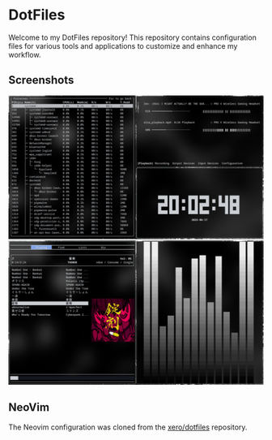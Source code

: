 # DotFiles

Welcome to my DotFiles repository! This repository contains configuration files for various tools and applications to customize and enhance my workflow.

## Screenshots

<img src="readme_files/Screenshot_2025-06-17_20:02:46.png"> 

<img src="readme_files/Screenshot_2025-06-17_20:03:49.png">

## NeoVim

The Neovim configuration was cloned from the [xero/dotfiles](https://github.com/xero/dotfiles) repository.